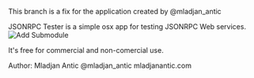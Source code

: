 This branch is a fix for the application created by @mladjan_antic

JSONRPC Tester is a simple osx app for testing JSONRPC Web services.
![Add Submodule](http://f.cl.ly/items/3y2M0x2B0F2w3u2d391s/Screen%20Shot%202011-12-11%20at%205.47.35%20PM.png)

It's free for commercial and non-comercial use.

Author: 
Mladjan Antic
@mladjan_antic
mladjanantic.com

